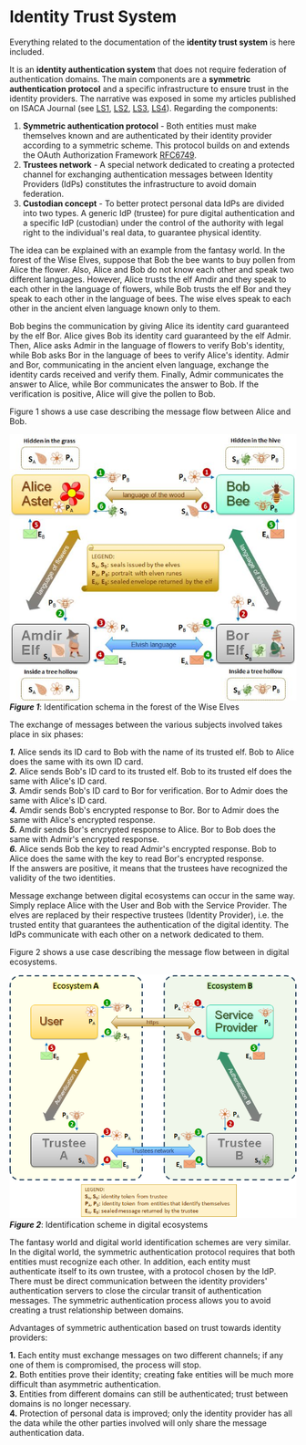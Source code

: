 # Identity Trust System
Everything related to the documentation of the **identity trust system** is here included.

It is an **identity authentication system** that does not require federation of authentication domains. The main components are a **symmetric authentication protocol** and a specific infrastructure to ensure trust in the identity providers. The narrative was exposed in some my articles published on ISACA Journal (see [LS1], [LS2], [LS3], [LS4]). Regarding the components:
1. **Symmetric authentication protocol** - Both entities must make themselves known and are authenticated by their identity provider according to a symmetric scheme. This protocol builds on and extends the OAuth Authorization Framework [RFC6749].
2. **Trustees network** - A special network dedicated to creating a protected channel for exchanging authentication messages between Identity Providers (IdPs) constitutes the infrastructure to avoid domain federation.
3. **Custodian concept** - To better protect personal data IdPs are divided into two types. A generic IdP (trustee) for pure digital authentication and a specific IdP (custodian) under the control of the authority with legal right to the individual's real data, to guarantee physical identity.

The idea can be explained with an example from the fantasy world. In the forest of the Wise Elves, suppose that Bob the bee wants to buy pollen from Alice the flower. Also, Alice and Bob do not know each other and speak two different languages. However, Alice trusts the elf Amdir and they speak to each other in the language of flowers, while Bob trusts the elf Bor and they speak to each other in the language of bees. The wise elves speak to each other in the ancient elven language known only to them.

Bob begins the communication by giving Alice its identity card guaranteed by the elf Bor. Alice gives Bob its identity card guaranteed by the elf Admir. Then, Alice asks Admir in the language of flowers to verify Bob's identity, while Bob asks Bor in the language of bees to verify Alice's identity. Admir and Bor, communicating in the ancient elven language, exchange the identity cards received and verify them. Finally, Admir communicates the answer to Alice, while Bor communicates the answer to Bob. If the verification is positive, Alice will give the pollen to Bob.

Figure 1 shows a use case describing the message flow between Alice and Bob.

![Figure 1](images/Symmetric_schema_1.png)  
***Figure 1***: Identification schema in the forest of the Wise Elves

The exchange of messages between the various subjects involved takes place in six phases:

***1.*** Alice sends its ID card to Bob with the name of its trusted elf. Bob to Alice does the same with its own ID card.  
***2.*** Alice sends Bob's ID card to its trusted elf. Bob to its trusted elf does the same with Alice's ID card.  
***3.*** Amdir sends Bob's ID card to Bor for verification. Bor to Admir does the same with Alice's ID card.  
***4.*** Amdir sends Bob's encrypted response to Bor. Bor to Admir does the same with Alice's encrypted response.  
***5.*** Amdir sends Bor's encrypted response to Alice. Bor to Bob does the same with Admir's encrypted response.  
***6.*** Alice sends Bob the key to read Admir's encrypted response. Bob to Alice does the same with the key to read Bor's encrypted response.  
If the answers are positive, it means that the trustees have recognized the validity of the two identities.  

Message exchange between digital ecosystems can occur in the same way. Simply replace Alice with the User and Bob with the Service Provider. The elves are replaced by their respective trustees (Identity Provider), i.e. the trusted entity that guarantees the authentication of the digital identity. The IdPs communicate with each other on a network dedicated to them.

Figure 2 shows a use case describing the message flow between in digital ecosystems.

![Figure 2](images/Symmetric_schema_2.png)  
***Figure 2***: Identification scheme in digital ecosystems

The fantasy world and digital world identification schemes are very similar. In the digital world, the symmetric authentication protocol requires that both entities must recognize each other. In addition, each entity must authenticate itself to its own trustee, with a protocol chosen by the IdP. There must be direct communication between the identity providers' authentication servers to close the circular transit of authentication messages. The symmetric authentication process allows you to avoid creating a trust relationship between domains.

Advantages of symmetric authentication based on trust towards identity providers:

**1.** Each entity must exchange messages on two different channels; if any one of them is compromised, the process will stop.  
**2.** Both entities prove their identity; creating fake entities will be much more difficult than asymmetric authentication.  
**3.** Entities from different domains can still be authenticated; trust between domains is no longer necessary.  
**4.** Protection of personal data is improved; only the identity provider has all the data while the other parties involved will only share the message authentication data.  

<!-- References -->

[LS1]: https://www.isaca.org/resources/isaca-journal/issues/2022/volume-2/a-symmetrical-framework-for-the-exchange-of-identity-credentials-based-on-the-trust-paradigm-part-1
'L. Sbriz,
"A Symmetrical Framework for the Exchange of Identity Credentials Based on the Trust Paradigm, Part 1: Identity Trust Abstract Model",
ISACA Journal, 2022-04, vol.2'
  
[LS2]: https://www.isaca.org/resources/isaca-journal/issues/2022/volume-2/a-symmetrical-framework-for-the-exchange-of-identity-credentials-based-on-the-trust-paradigm-part-2
'L. Sbriz,
"A Symmetrical Framework for the Exchange of Identity Credentials Based on the Trust Paradigm, Part 2: Identity Trust Service Implementation",
ISACA Journal, 2022-04, vol.2'
    
[LS3]: https://www.isaca.org/resources/isaca-journal/issues/2023/volume-1/how-to-digitally-verify-human-identity
'L. Sbriz,
"How to Digitally Verify Human Identity: The Case of Voting",
ISACA Journal, 2023-01, vol.1'
    
[LS4]: https://www.isaca.org/resources/isaca-journal/issues/2023/volume-6
'L. Sbriz,
"Modeling an Identity Trust System",
ISACA Journal, 2023-11, vol.6'

[RFC6749]: https://www.rfc-editor.org/rfc/rfc6749
'Hardt, D., Ed., "The OAuth 2.0 Authorization Framework", RFC 6749, DOI 10.17487/RFC6749, October 2012'
